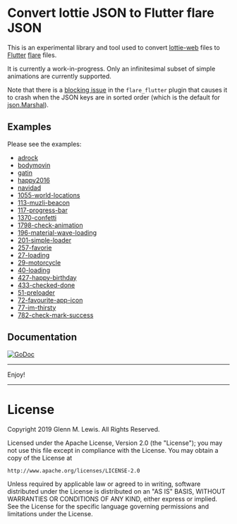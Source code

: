 # Convert lottie JSON to Flutter flare JSON

This is an experimental library and tool used to convert
[lottie-web](https://github.com/airbnb/lottie-web) files
to [Flutter](https://flutter.dev) [flare](https://2dimensions.com/flare) files.

It is currently a work-in-progress.
Only an infinitesimal subset of simple animations are currently supported.

Note that there is a [blocking issue](https://github.com/2d-inc/Flare-Flutter/issues/90)
in the `flare_flutter` plugin that causes it to crash when the JSON keys are
in sorted order (which is the default for [json.Marshal](https://golang.org/pkg/encoding/json/#Marshal)).

## Examples

Please see the examples:

* [adrock](examples/adrock)
* [bodymovin](examples/bodymovin)
* [gatin](examples/gatin)
* [happy2016](examples/happy2016)
* [navidad](examples/navidad)
* [1055-world-locations](examples/1055-world-locations)
* [113-muzli-beacon](examples/113-muzli-beacon)
* [117-progress-bar](examples/117-progress-bar)
* [1370-confetti](examples/1370-confetti)
* [1798-check-animation](examples/1798-check-animation)
* [196-material-wave-loading](examples/196-material-wave-loading)
* [201-simple-loader](examples/201-simple-loader)
* [257-favorie](examples/257-favorie)
* [27-loading](examples/27-loading)
* [29-motorcycle](examples/29-motorcycle)
* [40-loading](examples/40-loading)
* [427-happy-birthday](examples/427-happy-birthday)
* [433-checked-done](examples/433-checked-done)
* [51-preloader](examples/51-preloader)
* [72-favourite-app-icon](examples/72-favourite-app-icon)
* [77-im-thirsty](examples/77-im-thirsty)
* [782-check-mark-success](examples/782-check-mark-success)


## Documentation
[![GoDoc](https://godoc.org/github.com/gmlewis/lottie2flare/lottie?status.svg)](https://godoc.org/github.com/gmlewis/lottie2flare/lottie)

----------------------------------------------------------------------

Enjoy!

----------------------------------------------------------------------

# License

Copyright 2019 Glenn M. Lewis. All Rights Reserved.

Licensed under the Apache License, Version 2.0 (the "License");
you may not use this file except in compliance with the License.
You may obtain a copy of the License at

    http://www.apache.org/licenses/LICENSE-2.0

Unless required by applicable law or agreed to in writing, software
distributed under the License is distributed on an "AS IS" BASIS,
WITHOUT WARRANTIES OR CONDITIONS OF ANY KIND, either express or implied.
See the License for the specific language governing permissions and
limitations under the License.
